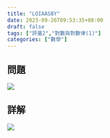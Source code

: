 ```yaml
---
title: "LOIAASBY"
date: 2023-09-26T09:53:35+08:00
draft: false
tags: ["評量2","對數與對數律(1)"]
categories: ["數學"]
---
```

<!--more-->

## 問題
<img src="/posts/solution/LOIAASBY-q.png">

## 詳解
<img src="/posts/solution/LOIAASBY-sol.png">
